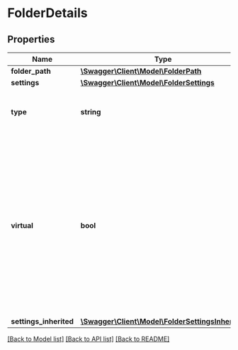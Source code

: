 # FolderDetails

## Properties
Name | Type | Description | Notes
------------ | ------------- | ------------- | -------------
**folder_path** | [**\Swagger\Client\Model\FolderPath**](FolderPath.md) |  | 
**settings** | [**\Swagger\Client\Model\FolderSettings**](FolderSettings.md) |  | 
**type** | **string** | Indicates this item is a folder (as opposed to a file). | 
**virtual** | **bool** | If &#x60;true&#x60; then the folder was created using the PutFolder operation.  If &#x60;false&#x60; then the folder was created automatically as the result of a file upload operation, and will disappear if/when the folder later becomes empty. | 
**settings_inherited** | [**\Swagger\Client\Model\FolderSettingsInherited**](FolderSettingsInherited.md) |  | 

[[Back to Model list]](../../README.md#documentation-for-models) [[Back to API list]](../../README.md#documentation-for-api-endpoints) [[Back to README]](../../README.md)

